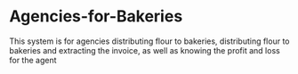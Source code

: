# Agencies-for-Bakeries
This system is for agencies distributing flour to bakeries, distributing flour to bakeries and extracting the invoice, as well as knowing the profit and loss for the agent
